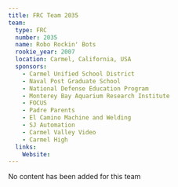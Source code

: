 ```yaml
---
title: FRC Team 2035
team:
  type: FRC
  number: 2035
  name: Robo Rockin' Bots
  rookie_year: 2007
  location: Carmel, California, USA
  sponsors:
    - Carmel Unified School District
    - Naval Post Graduate School
    - National Defense Education Program
    - Monterey Bay Aquarium Research Institute
    - FOCUS
    - Padre Parents
    - El Camino Machine and Welding
    - SJ Automation
    - Carmel Valley Video
    - Carmel High
  links:
    Website: 
---
```

No content has been added for this team